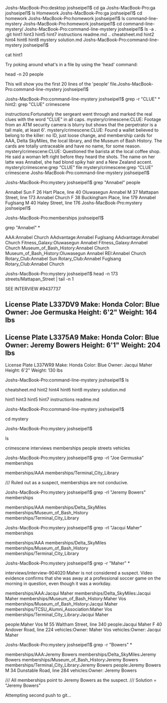 Joshs-MacBook-Pro:desktop joshseipel1$ cd ga
Joshs-MacBook-Pro:ga joshseipel1$ ls
Homework
Joshs-MacBook-Pro:ga joshseipel1$ cd homework
Joshs-MacBook-Pro:homework joshseipel1$ ls
command-line-mystery
Joshs-MacBook-Pro:homework joshseipel1$ cd command-line-mystery/
Joshs-MacBook-Pro:command-line-mystery joshseipel1$ ls -a
.   .git    hint1   hint3   hint5   hint7   instructions  readme.md
..    cheatsheet.md hint2   hint4   hint6   hint8   mystery   solution.md
Joshs-MacBook-Pro:command-line-mystery joshseipel1$

cat hint1

Try poking around what's in a file by using the 'head' command:

  head -n 20 people

This will show you the first 20 lines of the 'people' file.Joshs-MacBook-Pro:command-line-mystery joshseipel1$



Joshs-MacBook-Pro:command-line-mystery joshseipel1$ grep -r "CLUE" *
hint2:
 grep "CLUE" crimescene

instructions:Fortunately the sergeant went through and marked the real clues with the word "CLUE" in all caps.
mystery/crimescene:CLUE: Footage from an ATM security camera is blurry but shows that the perpetrator is a tall male, at least 6'.
mystery/crimescene:CLUE: Found a wallet believed to belong to the killer: no ID, just loose change, and membership cards for AAA, Delta SkyMiles, the local library, and the Museum of Bash History. The cards are totally untraceable and have no name, for some reason.
mystery/crimescene:CLUE: Questioned the barista at the local coffee shop. He said a woman left right before they heard the shots. The name on her latte was Annabel, she had blond spiky hair and a New Zealand accent.
mystery/crimescene:grep “CLUE” file
mystery/crimescene:grep “CLUE” crimescene
Joshs-MacBook-Pro:command-line-mystery joshseipel1$

Joshs-MacBook-Pro:mystery joshseipel1$
grep "Annabel" people

Annabel Sun F 26  Hart Place, line 40
Oluwasegun Annabel  M 37  Mattapan Street, line 173
Annabel Church  F 38  Buckingham Place, line 179
Annabel Fuglsang  M 40  Haley Street, line 176
Joshs-MacBook-Pro:mystery joshseipel1$

Joshs-MacBook-Pro:memberships joshseipel1$

grep "Annabel" *

AAA:Annabel Church
AAdvantage:Annabel Fuglsang
AAdvantage:Annabel Church
Fitness_Galaxy:Oluwasegun Annabel
Fitness_Galaxy:Annabel Church
Museum_of_Bash_History:Annabel Church
Museum_of_Bash_History:Oluwasegun Annabel
REI:Annabel Church
Rotary_Club:Annabel Sun
Rotary_Club:Annabel Fuglsang
Rotary_Club:Annabel Church



Joshs-MacBook-Pro:mystery joshseipel1$
head -n 173 streets/Mattapan_Street | tail -n 1

SEE INTERVIEW #9437737


License Plate L337DV9
Make: Honda
Color: Blue
Owner: Joe Germuska
Height: 6'2"
Weight: 164 lbs
--

License Plate L3375A9
Make: Honda
Color: Blue
Owner: Jeremy Bowers
Height: 6'1"
Weight: 204 lbs
--

License Plate L337WR9
Make: Honda
Color: Blue
Owner: Jacqui Maher
Height: 6'2"
Weight: 130 lbs


Joshs-MacBook-Pro:command-line-mystery joshseipel1$
ls

cheatsheet.md hint2   hint4   hint6   hint8   mystery   solution.md

hint1   hint3   hint5   hint7   instructions  readme.md

Joshs-MacBook-Pro:command-line-mystery joshseipel1$

cd mystery

Joshs-MacBook-Pro:mystery joshseipel1$

ls

crimescene  interviews  memberships people    streets   vehicles



Joshs-MacBook-Pro:mystery joshseipel1$
grep -rl "Joe Germuska" memberships

memberships/AAA
memberships/Terminal_City_Library

/// Ruled out as a suspect, memberships are not conducive.

Joshs-MacBook-Pro:mystery joshseipel1$
grep -rl "Jeremy Bowers" memberships

memberships/AAA
memberships/Delta_SkyMiles
memberships/Museum_of_Bash_History
memberships/Terminal_City_Library

Joshs-MacBook-Pro:mystery joshseipel1$
grep -rl "Jacqui Maher" memberships

memberships/AAA
memberships/Delta_SkyMiles
memberships/Museum_of_Bash_History
memberships/Terminal_City_Library

Joshs-MacBook-Pro:mystery joshseipel1$
grep -r "Maher" *

interviews/interview-904020:Maher is not considered a suspect.
Video evidence confirms that she was away at a professional soccer game
on the morning in question, even though it was a workday.

memberships/AAA:Jacqui Maher
memberships/Delta_SkyMiles:Jacqui Maher
memberships/Museum_of_Bash_History:Maher Vos
memberships/Museum_of_Bash_History:Jacqui Maher
memberships/TCSU_Alumni_Association:Maher Vos
memberships/Terminal_City_Library:Jacqui Maher

people:Maher Vos  M 55  Waltham Street, line 340
people:Jacqui Maher F 40  Andover Road, line 224
vehicles:Owner: Maher Vos
vehicles:Owner: Jacqui Maher


Joshs-MacBook-Pro:mystery joshseipel1$
 grep -r "Bowers" *

memberships/AAA:Jeremy Bowers
memberships/Delta_SkyMiles:Jeremy Bowers
memberships/Museum_of_Bash_History:Jeremy Bowers
memberships/Terminal_City_Library:Jeremy Bowers
people:Jeremy Bowers  M 34  Dunstable Road, line 284
vehicles:Owner: Jeremy Bowers

///  All memberships point to Jeremy Bowers as the suspect. ///
Solution = "Jeremy Bowers"

Attempting second push to git...

